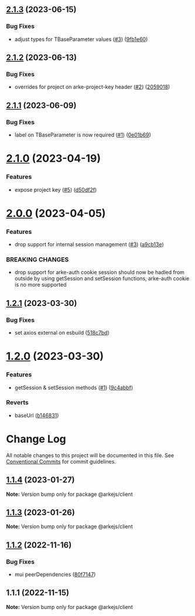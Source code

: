## [2.1.3](https://github.com/arkemishub/clientjs/compare/v2.1.2...v2.1.3) (2023-06-15)


### Bug Fixes

* adjust types for TBaseParameter values ([#3](https://github.com/arkemishub/clientjs/issues/3)) ([9fb1e60](https://github.com/arkemishub/clientjs/commit/9fb1e6052d275376e7ee162ecb61d272642c5590))

## [2.1.2](https://github.com/arkemishub/clientjs/compare/v2.1.1...v2.1.2) (2023-06-13)


### Bug Fixes

* overrides for project on arke-project-key header ([#2](https://github.com/arkemishub/clientjs/issues/2)) ([2059018](https://github.com/arkemishub/clientjs/commit/20590189e90af3dfe4ec49eafba9821a371b7cb4))

## [2.1.1](https://github.com/arkemishub/clientjs/compare/v2.1.0...v2.1.1) (2023-06-09)


### Bug Fixes

* label on TBaseParameter is now required ([#1](https://github.com/arkemishub/clientjs/issues/1)) ([0e01b69](https://github.com/arkemishub/clientjs/commit/0e01b6920e7c5c4056184f07e624d168e7d41a2a))

# [2.1.0](https://github.com/arkemishub/clientjs/compare/v2.0.0...v2.1.0) (2023-04-19)


### Features

* expose project key ([#5](https://github.com/arkemishub/clientjs/issues/5)) ([d50df2f](https://github.com/arkemishub/clientjs/commit/d50df2ff2f1ad62fba7cf854d1600bf7dc108763))

# [2.0.0](https://github.com/arkemishub/clientjs/compare/v1.2.1...v2.0.0) (2023-04-05)


### Features

* drop support for internal session management ([#3](https://github.com/arkemishub/clientjs/issues/3)) ([a9cb13e](https://github.com/arkemishub/clientjs/commit/a9cb13ea3ce691d14655333f104fb2755a357862))


### BREAKING CHANGES

* drop support for arke-auth cookie
session should now be hadled from outside by using getSession and setSession functions, arke-auth cookie is no more supported

## [1.2.1](https://github.com/arkemishub/clientjs/compare/v1.2.0...v1.2.1) (2023-03-30)


### Bug Fixes

* set axios external on esbuild ([518c7bd](https://github.com/arkemishub/clientjs/commit/518c7bd0efb29b7b0fd98bf146bfaffaf0dad1eb))

# [1.2.0](https://github.com/arkemishub/clientjs/compare/v1.1.4...v1.2.0) (2023-03-30)


### Features

* getSession & setSession methods ([#1](https://github.com/arkemishub/clientjs/issues/1)) ([9c4abbf](https://github.com/arkemishub/clientjs/commit/9c4abbfeb898561db1c3a7eff9e8e8716ae615fe))


### Reverts

* baseUrl ([b146831](https://github.com/arkemishub/clientjs/commit/b1468316ec247a124935cd804f6000473a014d96))

# Change Log

All notable changes to this project will be documented in this file.
See [Conventional Commits](https://conventionalcommits.org) for commit guidelines.

## [1.1.4](https://github.com/arkemishub/arke-monorepo/compare/@arkejs/client@1.1.3...@arkejs/client@1.1.4) (2023-01-27)

**Note:** Version bump only for package @arkejs/client

## [1.1.3](https://github.com/arkemishub/arke-monorepo/compare/@arkejs/client@1.1.2...@arkejs/client@1.1.3) (2023-01-26)

**Note:** Version bump only for package @arkejs/client

## [1.1.2](https://github.com/arkemishub/arke-monorepo/compare/@arkejs/client@1.1.1...@arkejs/client@1.1.2) (2022-11-16)

### Bug Fixes

- mui peerDependencies ([80f7147](https://github.com/arkemishub/arke-monorepo/commit/80f7147b01a4f7df191e1f02ba5dcafa2246b784))

## 1.1.1 (2022-11-15)

**Note:** Version bump only for package @arkejs/client
